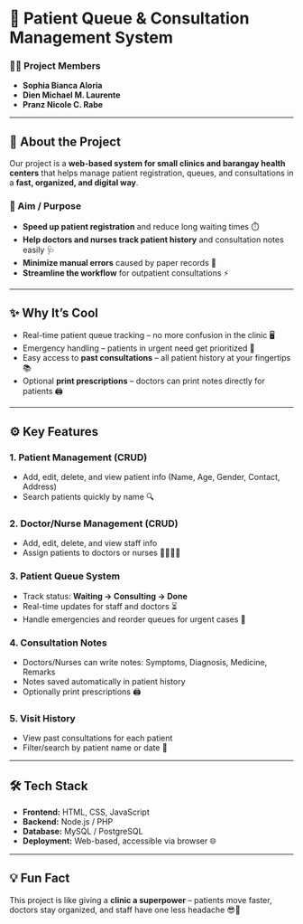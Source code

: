 # 🏥 Patient Queue & Consultation Management System  

### 👩‍💻 Project Members  
- **Sophia Bianca Aloria**  
- **Dien Michael M. Laurente**  
- **Pranz Nicole C. Rabe**  

---

## 📖 About the Project  
Our project is a **web-based system for small clinics and barangay health centers** that helps manage patient registration, queues, and consultations in a **fast, organized, and digital way**.  

### 🎯 Aim / Purpose  
- **Speed up patient registration** and reduce long waiting times ⏱️  
- **Help doctors and nurses track patient history** and consultation notes easily 🩺  
- **Minimize manual errors** caused by paper records 📝  
- **Streamline the workflow** for outpatient consultations ⚡  

---

## ✨ Why It’s Cool  
- Real-time patient queue tracking – no more confusion in the clinic 🖥️  
- Emergency handling – patients in urgent need get prioritized 🚨  
- Easy access to **past consultations** – all patient history at your fingertips 📚  
- Optional **print prescriptions** – doctors can print notes directly for patients 🖨️  

---

## ⚙️ Key Features  

### 1. Patient Management (CRUD)  
- Add, edit, delete, and view patient info (Name, Age, Gender, Contact, Address)  
- Search patients quickly by name 🔍  

### 2. Doctor/Nurse Management (CRUD)  
- Add, edit, delete, and view staff info  
- Assign patients to doctors or nurses 👩‍⚕️👨‍⚕️  

### 3. Patient Queue System  
- Track status: **Waiting → Consulting → Done**  
- Real-time updates for staff and doctors ⏳  
- Handle emergencies and reorder queues for urgent cases 🚨  

### 4. Consultation Notes  
- Doctors/Nurses can write notes: Symptoms, Diagnosis, Medicine, Remarks  
- Notes saved automatically in patient history  
- Optionally print prescriptions 🖨️  

### 5. Visit History  
- View past consultations for each patient  
- Filter/search by patient name or date 📅  

---

## 🛠️ Tech Stack  
- **Frontend:** HTML, CSS, JavaScript  
- **Backend:** Node.js / PHP  
- **Database:** MySQL / PostgreSQL  
- **Deployment:** Web-based, accessible via browser 🌐  

---

## 💡 Fun Fact  
This project is like giving a **clinic a superpower** – patients move faster, doctors stay organized, and staff have one less headache 😎💪  


